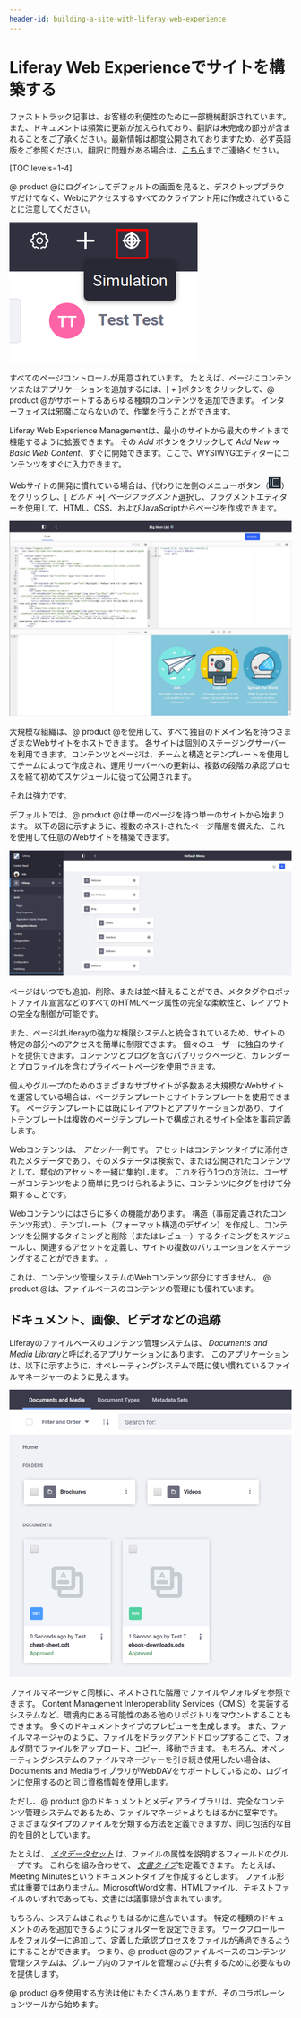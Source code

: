 ```yaml
---
header-id: building-a-site-with-liferay-web-experience
---
```


# Liferay Web Experienceでサイトを構築する

<p class="alert alert-info"><span class="wysiwyg-color-blue120">ファストトラック記事は、お客様の利便性のために一部機械翻訳されています。また、ドキュメントは頻繁に更新が加えられており、翻訳は未完成の部分が含まれることをご了承ください。最新情報は都度公開されておりますため、必ず英語版をご参照ください。翻訳に問題がある場合は、<a href="mailto:support-content-jp@liferay.com">こちら</a>までご連絡ください。</span></p>

[TOC levels=1-4]

@ product @にログインしてデフォルトの画面を見ると、デスクトップブラウザだけでなく、Webにアクセスするすべてのクライアント用に作成されていることに注意してください。

![図1：このボタンをクリックすると、プレビューが表示され、さまざまなデバイス解像度で表示したときのページの外観を確認できます。](../../images/01-simulate.png)

すべてのページコントロールが用意されています。 たとえば、ページにコンテンツまたはアプリケーションを追加するには、[ *+* ]ボタンをクリックして、@ product @がサポートするあらゆる種類のコンテンツを追加できます。 インターフェイスは邪魔にならないので、作業を行うことができます。

Liferay Web Experience Managementは、最小のサイトから最大のサイトまで機能するように拡張できます。 その *Add* ボタンをクリックして *Add New* → *Basic Web Content*、すぐに開始できます。ここで、WYSIWYGエディターにコンテンツをすぐに入力できます。

Webサイトの開発に慣れている場合は、代わりに左側のメニューボタン（![Menu](../../images/icon-menu.png)）をクリックし、[ *ビルド* →[ *ページフラグメント*選択し、フラグメントエディターを使用して、HTML、CSS、およびJavaScriptからページを作成できます。

![図2：フラグメントはHTML、CSS、JavaScriptで構成され、ページの構成要素として使用できます。](../../images/01-fragment-editor.png)

大規模な組織は、@ product @を使用して、すべて独自のドメイン名を持つさまざまなWebサイトをホストできます。 各サイトは個別のステージングサーバーを利用できます。コンテンツとページは、チームと構造とテンプレートを使用してチームによって作成され、運用サーバーへの更新は、複数の段階の承認プロセスを経て初めてスケジュールに従って公開されます。

それは強力です。

デフォルトでは、@ product @は単一のページを持つ単一のサイトから始まります。 以下の図に示すように、複数のネストされたページ階層を備えた、これを使用して任意のWebサイトを構築できます。

![図3：Liferayのページ階層は、ファイルマネージャーを使用したことがある人なら誰でもおなじみのツリー構造を使用して簡単に作成できます。](../../images/01-page-hierarchy.png)

ページはいつでも追加、削除、または並べ替えることができ、メタタグやロボットファイル宣言などのすべてのHTMLページ属性の完全な柔軟性と、レイアウトの完全な制御が可能です。

また、ページはLiferayの強力な権限システムと統合されているため、サイトの特定の部分へのアクセスを簡単に制限できます。 個々のユーザーに独自のサイトを提供できます。コンテンツとブログを含むパブリックページと、カレンダーとプロファイルを含むプライベートページを使用できます。

個人やグループのためのさまざまなサブサイトが多数ある大規模なWebサイトを運営している場合は、ページテンプレートとサイトテンプレートを使用できます。 ページテンプレートには既にレイアウトとアプリケーションがあり、サイトテンプレートは複数のページテンプレートで構成されるサイト全体を事前定義します。

Webコンテンツは、 *アセット*一例です。 アセットはコンテンツタイプに添付されたメタデータであり、そのメタデータは検索で、または公開されたコンテンツとして、類似のアセットを一緒に集約します。 これを行う1つの方法は、ユーザーがコンテンツをより簡単に見つけられるように、コンテンツにタグを付けて分類することです。

Webコンテンツにはさらに多くの機能があります。 構造（事前定義されたコンテンツ形式）、テンプレート（フォーマット構造のデザイン）を作成し、コンテンツを公開するタイミングと削除（またはレビュー）するタイミングをスケジュールし、関連するアセットを定義し、サイトの複数のバリエーションをステージングすることができます。 。

これは、コンテンツ管理システムのWebコンテンツ部分にすぎません。 @ product @は、ファイルベースのコンテンツの管理にも優れています。

## ドキュメント、画像、ビデオなどの追跡

Liferayのファイルベースのコンテンツ管理システムは、 *Documents and Media Library*と呼ばれるアプリケーションにあります。 このアプリケーションは、以下に示すように、オペレーティングシステムで既に使い慣れているファイルマネージャーのように見えます。

![図4：@ product @のドキュメントとメディアライブラリは、コンピュータを使用するすべてのユーザーが使い慣れるように意図的に設計されています。](../../images/01-docs-and-media.png)

ファイルマネージャと同様に、ネストされた階層でファイルやフォルダを参照できます。 Content Management Interoperability Services（CMIS）を実装するシステムなど、環境内にある可能性のある他のリポジトリをマウントすることもできます。 多くのドキュメントタイプのプレビューを生成します。 また、ファイルマネージャのように、ファイルをドラッグアンドドロップすることで、フォルダ間でファイルをアップロード、コピー、移動できます。 もちろん、オペレーティングシステムのファイルマネージャーを引き続き使用したい場合は、Documents and MediaライブラリがWebDAVをサポートしているため、ログインに使用するのと同じ資格情報を使用します。

ただし、@ product @のドキュメントとメディアライブラリは、完全なコンテンツ管理システムであるため、ファイルマネージャよりもはるかに堅牢です。 さまざまなタイプのファイルを分類する方法を定義できますが、同じ包括的な目的を目的としています。

たとえば、 [*メタデータセット*](/docs/7-1/user/-/knowledge_base/u/metadata-sets) は、ファイルの属性を説明するフィールドのグループです。 これらを組み合わせて、 [*文書タイプ*](/docs/7-1/user/-/knowledge_base/u/document-types)を定義できます。 たとえば、Meeting Minutesというドキュメントタイプを作成するとします。 ファイル形式は重要ではありません。MicrosoftWord文書、HTMLファイル、テキストファイルのいずれであっても、文書には議事録が含まれています。

もちろん、システムはこれよりもはるかに進んでいます。 特定の種類のドキュメントのみを追加できるようにフォルダーを設定できます。 ワークフロールールをフォルダーに追加して、定義した承認プロセスをファイルが通過できるようにすることができます。 つまり、@ product @のファイルベースのコンテンツ管理システムは、グループ内のファイルを管理および共有するために必要なものを提供します。

@ product @を使用する方法は他にもたくさんありますが、そのコラボレーションツールから始めます。
